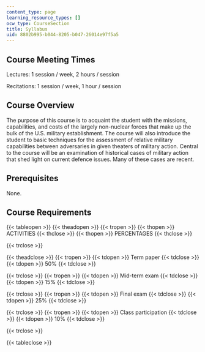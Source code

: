 ```yaml
---
content_type: page
learning_resource_types: []
ocw_type: CourseSection
title: Syllabus
uid: 8802b995-b044-8205-b047-26014e97f5a5
---
```


Course Meeting Times
--------------------

Lectures: 1 session / week, 2 hours / session

Recitations: 1 session / week, 1 hour / session

Course Overview
---------------

The purpose of this course is to acquaint the student with the missions, capabilities, and costs of the largely non-nuclear forces that make up the bulk of the U.S. military establishment. The course will also introduce the student to basic techniques for the assessment of relative military capabilities between adversaries in given theaters of military action. Central to the course will be an examination of historical cases of military action that shed light on current defence issues. Many of these cases are recent.

Prerequisites
-------------

None.

Course Requirements
-------------------

{{< tableopen >}}
{{< theadopen >}}
{{< tropen >}}
{{< thopen >}}
ACTIVITIES
{{< thclose >}}
{{< thopen >}}
PERCENTAGES
{{< thclose >}}

{{< trclose >}}

{{< theadclose >}}
{{< tropen >}}
{{< tdopen >}}
Term paper
{{< tdclose >}}
{{< tdopen >}}
50%
{{< tdclose >}}

{{< trclose >}}
{{< tropen >}}
{{< tdopen >}}
Mid-term exam
{{< tdclose >}}
{{< tdopen >}}
15%
{{< tdclose >}}

{{< trclose >}}
{{< tropen >}}
{{< tdopen >}}
Final exam
{{< tdclose >}}
{{< tdopen >}}
25%
{{< tdclose >}}

{{< trclose >}}
{{< tropen >}}
{{< tdopen >}}
Class participation
{{< tdclose >}}
{{< tdopen >}}
10%
{{< tdclose >}}

{{< trclose >}}

{{< tableclose >}}